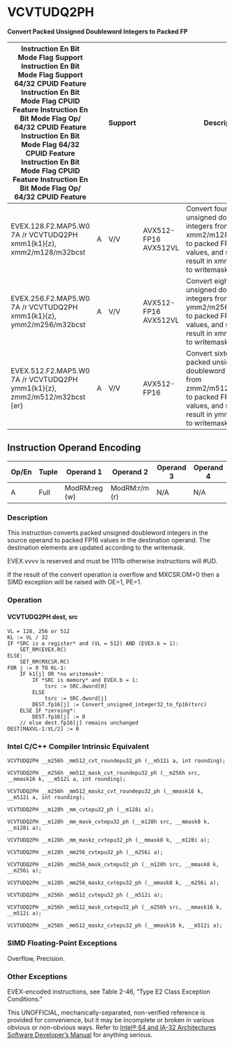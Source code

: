 # VCVTUDQ2PH

**Convert Packed Unsigned Doubleword Integers to Packed FP**

| Instruction En Bit Mode Flag Support Instruction En Bit Mode Flag Support 64/32 CPUID Feature Instruction En Bit Mode Flag CPUID Feature Instruction En Bit Mode Flag Op/ 64/32 CPUID Feature Instruction En Bit Mode Flag 64/32 CPUID Feature Instruction En Bit Mode Flag CPUID Feature Instruction En Bit Mode Flag Op/ 64/32 CPUID Feature |     | Support |                      | Description                                                                                                                                             |
| ---------------------------------------------------------------------------------------------------------------------------------------------------------------------------------------------------------------------------------------------------------------------------------------------------------------------------------------------- | --- | ------- | -------------------- | ------------------------------------------------------------------------------------------------------------------------------------------------------- |
| EVEX.128.F2.MAP5.W0 7A /r VCVTUDQ2PH xmm1{k1}{z}, xmm2/m128/m32bcst                                                                                                                                                                                                                                                                            | A   | V/V     | AVX512-FP16 AVX512VL | Convert four packed unsigned doubleword integers from xmm2/m128/m32bcst to packed FP16 values, and store the result in xmm1 subject to writemask k1.    |
| EVEX.256.F2.MAP5.W0 7A /r VCVTUDQ2PH xmm1{k1}{z}, ymm2/m256/m32bcst                                                                                                                                                                                                                                                                            | A   | V/V     | AVX512-FP16 AVX512VL | Convert eight packed unsigned doubleword integers from ymm2/m256/m32bcst to packed FP16 values, and store the result in xmm1 subject to writemask k1.   |
| EVEX.512.F2.MAP5.W0 7A /r VCVTUDQ2PH ymm1{k1}{z}, zmm2/m512/m32bcst {er}                                                                                                                                                                                                                                                                       | A   | V/V     | AVX512-FP16          | Convert sixteen packed unsigned doubleword integers from zmm2/m512/m32bcst to packed FP16 values, and store the result in ymm1 subject to writemask k1. |

## Instruction Operand Encoding

| Op/En | Tuple | Operand 1     | Operand 2     | Operand 3 | Operand 4 |
| ----- | ----- | ------------- | ------------- | --------- | --------- |
| A     | Full  | ModRM:reg (w) | ModRM:r/m (r) | N/A       | N/A       |

### Description

This instruction converts packed unsigned doubleword integers in the source operand to packed FP16 values in the destination operand. The destination elements are updated according to the writemask.

EVEX.vvvv is reserved and must be 1111b otherwise instructions will #​​​UD.

If the result of the convert operation is overflow and MXCSR.OM=0 then a SIMD exception will be raised with OE=1, PE=1.

### Operation

#### VCVTUDQ2PH dest, src

```
VL = 128, 256 or 512
KL := VL / 32
IF *SRC is a register* and (VL = 512) AND (EVEX.b = 1):
    SET_RM(EVEX.RC)
ELSE:
    SET_RM(MXCSR.RC)
FOR j := 0 TO KL-1:
    IF k1[j] OR *no writemask*:
        IF *SRC is memory* and EVEX.b = 1:
            tsrc := SRC.dword[0]
        ELSE
            tsrc := SRC.dword[j]
        DEST.fp16[j] := Convert_unsigned_integer32_to_fp16(tsrc)
    ELSE IF *zeroing*:
        DEST.fp16[j] := 0
    // else dest.fp16[j] remains unchanged
DEST[MAXVL-1:VL/2] := 0

```

### Intel C/C++ Compiler Intrinsic Equivalent

```
VCVTUDQ2PH __m256h _mm512_cvt_roundepu32_ph (__m512i a, int rounding);

```

```
VCVTUDQ2PH __m256h _mm512_mask_cvt_roundepu32_ph (__m256h src, __mmask16 k, __m512i a, int rounding);

```

```
VCVTUDQ2PH __m256h _mm512_maskz_cvt_roundepu32_ph (__mmask16 k, __m512i a, int rounding);

```

```
VCVTUDQ2PH __m128h _mm_cvtepu32_ph (__m128i a);

```

```
VCVTUDQ2PH __m128h _mm_mask_cvtepu32_ph (__m128h src, __mmask8 k, __m128i a);

```

```
VCVTUDQ2PH __m128h _mm_maskz_cvtepu32_ph (__mmask8 k, __m128i a);

```

```
VCVTUDQ2PH __m128h _mm256_cvtepu32_ph (__m256i a);

```

```
VCVTUDQ2PH __m128h _mm256_mask_cvtepu32_ph (__m128h src, __mmask8 k, __m256i a);

```

```
VCVTUDQ2PH __m128h _mm256_maskz_cvtepu32_ph (__mmask8 k, __m256i a);

```

```
VCVTUDQ2PH __m256h _mm512_cvtepu32_ph (__m512i a);

```

```
VCVTUDQ2PH __m256h _mm512_mask_cvtepu32_ph (__m256h src, __mmask16 k, __m512i a);

```

```
VCVTUDQ2PH __m256h _mm512_maskz_cvtepu32_ph (__mmask16 k, __m512i a);

```

### SIMD Floating-Point Exceptions

Overflow, Precision.

### Other Exceptions

EVEX-encoded instructions, see Table 2-46, “Type E2 Class Exception Conditions.”

This UNOFFICIAL, mechanically-separated, non-verified reference is provided for convenience, but it may be
incomplete or broken in various obvious or non-obvious
ways. Refer to [Intel® 64 and IA-32 Architectures Software Developer’s Manual](https://software.intel.com/en-us/download/intel-64-and-ia-32-architectures-sdm-combined-volumes-1-2a-2b-2c-2d-3a-3b-3c-3d-and-4) for anything serious.
